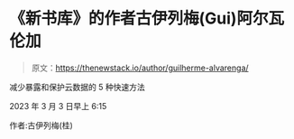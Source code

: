 # 《新书库》的作者古伊列梅(Gui)阿尔瓦伦加

> 原文：<https://thenewstack.io/author/guilherme-alvarenga/>

减少暴露和保护云数据的 5 种快速方法

2023 年 3 月 3 日早上 6:15

作者:古伊列梅(桂)